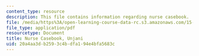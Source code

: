 ```yaml
---
content_type: resource
description: This file contains information regarding nurse casebook.
file: /media/https%3A/open-learning-course-data-rc.s3.amazonaws.com/15-s07-globalhealth-lab-spring-2013/20a4aa3db2593c4bdfa194e4bfa5683c_MIT15_S07S13_casebo_unj.pdf
file_type: application/pdf
resourcetype: Document
title: Nurse Casebook, Unjani
uid: 20a4aa3d-b259-3c4b-dfa1-94e4bfa5683c
---
```


